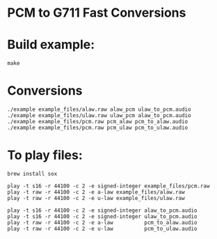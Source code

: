  PCM to G711 Fast Conversions
==============================

# Build example:

```
make
```

# Conversions

```
./example example_files/alaw.raw alaw_pcm ulaw_to_pcm.audio
./example example_files/ulaw.raw ulaw_pcm alaw_to_pcm.audio
./example example_files/pcm.raw pcm_alaw pcm_to_alaw.audio
./example example_files/pcm.raw pcm_ulaw pcm_to_ulaw.audio
```

# To play files:

```
brew install sox
```

```
play -t s16 -r 44100 -c 2 -e signed-integer example_files/pcm.raw
play -t raw -r 44100 -c 2 -e a-law example_files/alaw.raw
play -t raw -r 44100 -c 2 -e u-law example_files/ulaw.raw
```

```
play -t s16 -r 44100 -c 2 -e signed-integer alaw_to_pcm.audio
play -t s16 -r 44100 -c 2 -e signed-integer ulaw_to_pcm.audio
play -t raw -r 44100 -c 2 -e a-law          pcm_to_alaw.audio
play -t raw -r 44100 -c 2 -e u-law          pcm_to_ulaw.audio
```

